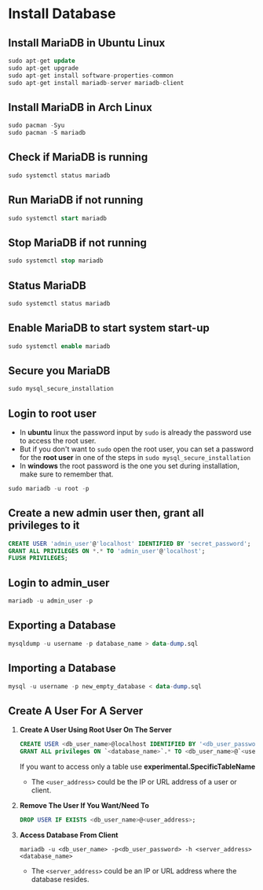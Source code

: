 # Install Database

## Install MariaDB in Ubuntu Linux

```sql
sudo apt-get update
sudo apt-get upgrade
sudo apt-get install software-properties-common
sudo apt-get install mariadb-server mariadb-client
```

## Install MariaDB in Arch Linux

```sql
sudo pacman -Syu
sudo pacman -S mariadb
```

## Check if MariaDB is running

```sql
sudo systemctl status mariadb
```

## Run MariaDB if not running

```sql
sudo systemctl start mariadb
```

## Stop MariaDB if not running

```sql
sudo systemctl stop mariadb
```

## Status MariaDB

```sql
sudo systemctl status mariadb
```

## Enable MariaDB to start system start-up

```sql
sudo systemctl enable mariadb
```

## Secure you MariaDB

```sql
sudo mysql_secure_installation
```

## Login to root user

- In **ubuntu** linux the password input by `sudo` is already the password use to access the root user.
- But if you don't want to `sudo` open the root user, you can set a password for the **root user** in one of the steps in `sudo mysql_secure_installation`
- In **windows** the root password is the one you set during installation, make sure to remember that.

```sql
sudo mariadb -u root -p
```

## Create a new admin user then, grant all privileges to it

```sql
CREATE USER 'admin_user'@'localhost' IDENTIFIED BY 'secret_password';
GRANT ALL PRIVILEGES ON *.* TO 'admin_user'@'localhost';
FLUSH PRIVILEGES;
```

## Login to admin_user

```sql
mariadb -u admin_user -p
```

## Exporting a Database
```sql
mysqldump -u username -p database_name > data-dump.sql
```

## Importing a Database

```sql
mysql -u username -p new_empty_database < data-dump.sql
```

## Create A User For A Server

1. **Create A User Using Root User On The Server**

    ```sql
    CREATE USER <db_user_name>@localhost IDENTIFIED BY '<db_user_password>';
    GRANT ALL privileges ON `<database_name>`.* TO <db_user_name>@`<user_address>` IDENTIFIED BY '<db_user_password>';
    ```
    If you want to access only a table use **experimental.SpecificTableName**

    - The `<user_address>` could be the IP or URL address of a user or client.

2. **Remove The User If You Want/Need To**
    ```sql
    DROP USER IF EXISTS <db_user_name>@<user_address>;
    ```

3. **Access Database From Client**

    ```zhs
    mariadb -u <db_user_name> -p<db_user_password> -h <server_address> <database_name>
    ```

    - The `<server_address>` could be an IP or URL address where the database resides.
